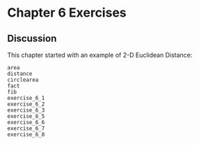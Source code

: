 # Chapter 6 Exercises

## Discussion

This chapter started with an example of 2-D Euclidean Distance:

```@docs
area
distance
circlearea
fact
fib
exercise_6_1
exercise_6_2
exercise_6_3
exercise_6_5
exercise_6_6
exercise_6_7
exercise_6_8
```
